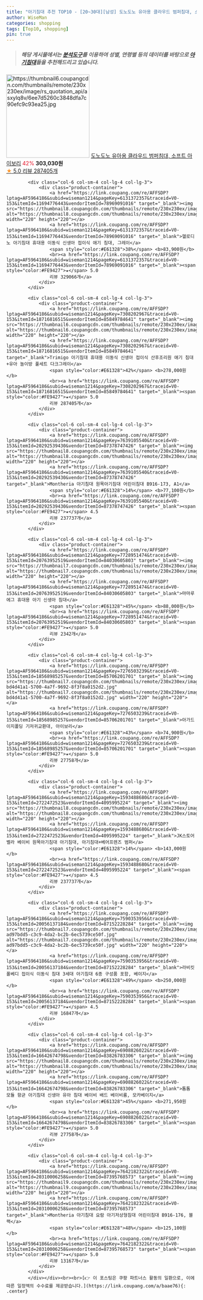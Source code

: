 ```yaml
---
title: "아기침대 추천 TOP10 - [20~30대][남성] 도노도노 유아용 클라우드 범퍼침대, 소프트 아이보리"
author: WiseMan
categories: shopping
tags: [Top10, shopping]
pin: true
---
```


> ##### 해당 게시물에서는 [**분석도구**](https://itemscout.io/)를 이용하여 **성별**, **연령별** 등의 데이터를 바탕으로 [**아기침대**](https://link.coupang.com/a/baae76)들을 추천해드리고 있습니다.
<div class="container"><div class="row">
            <div class="col-6 col-sm-4 col-lg-4 col-lg-3">
                <div class="product-container">
                    <a href="https://link.coupang.com/re/AFFSDP?lptag=AF5964186&subid=wiseman1214&pageKey=7643878108&traceid=V0-153&itemId=20319100272&vendorItemId=87404560742" target="_blank"><img src="https://thumbnail6.coupangcdn.com/thumbnails/remote/230x230ex/image/rs_quotation_api/asxylq8v/6ee7d5260c3848dfa7c90efc9c93ea25.jpg" alt="https://thumbnail6.coupangcdn.com/thumbnails/remote/230x230ex/image/rs_quotation_api/asxylq8v/6ee7d5260c3848dfa7c90efc9c93ea25.jpg" width="220" height="220"></a>
                    <a href="https://link.coupang.com/re/AFFSDP?lptag=AF5964186&subid=wiseman1214&pageKey=7643878108&traceid=V0-153&itemId=20319100272&vendorItemId=87404560742" target="_blank">도노도노 유아용 클라우드 범퍼침대, 소프트 아이보리</a>
                    <span style="color:#E61328">42%</span> <b>303,030원</b>
                    <br><a href="https://link.coupang.com/re/AFFSDP?lptag=AF5964186&subid=wiseman1214&pageKey=7643878108&traceid=V0-153&itemId=20319100272&vendorItemId=87404560742" target="_blank"><span style="color:#FE9427">★</span> 5.0
                    리뷰 287405개</a>
                </div>
            </div>
            
            <div class="col-6 col-sm-4 col-lg-4 col-lg-3">
                <div class="product-container">
                    <a href="https://link.coupang.com/re/AFFSDP?lptag=AF5964186&subid=wiseman1214&pageKey=6131372357&traceid=V0-153&itemId=11694776443&vendorItemId=78969091016" target="_blank"><img src="https://thumbnail8.coupangcdn.com/thumbnails/remote/230x230ex/image/vendor_inventory/5107/d5daaaaf2b34389dda7ea93b2d7fce24c4e1955c8ec9075b1303d747aa57.jpg" alt="https://thumbnail8.coupangcdn.com/thumbnails/remote/230x230ex/image/vendor_inventory/5107/d5daaaaf2b34389dda7ea93b2d7fce24c4e1955c8ec9075b1303d747aa57.jpg" width="220" height="220"></a>
                    <a href="https://link.coupang.com/re/AFFSDP?lptag=AF5964186&subid=wiseman1214&pageKey=6131372357&traceid=V0-153&itemId=11694776443&vendorItemId=78969091016" target="_blank">헬로디노 아기침대 휴대용 이동식 신생아 접이식 애기 침대, 그레이</a>
                    <span style="color:#E61328">38%</span> <b>83,900원</b>
                    <br><a href="https://link.coupang.com/re/AFFSDP?lptag=AF5964186&subid=wiseman1214&pageKey=6131372357&traceid=V0-153&itemId=11694776443&vendorItemId=78969091016" target="_blank"><span style="color:#FE9427">★</span> 5.0
                    리뷰 329066개</a>
                </div>
            </div>
            
            <div class="col-6 col-sm-4 col-lg-4 col-lg-3">
                <div class="product-container">
                    <a href="https://link.coupang.com/re/AFFSDP?lptag=AF5964186&subid=wiseman1214&pageKey=7308202967&traceid=V0-153&itemId=18716816515&vendorItemId=85849784641" target="_blank"><img src="https://thumbnail6.coupangcdn.com/thumbnails/remote/230x230ex/image/vendor_inventory/c544/f876ec37e019c4bb224b78fa74fafaef4ce3f096285b2aec1ec9a7dcbdd1.jpg" alt="https://thumbnail6.coupangcdn.com/thumbnails/remote/230x230ex/image/vendor_inventory/c544/f876ec37e019c4bb224b78fa74fafaef4ce3f096285b2aec1ec9a7dcbdd1.jpg" width="220" height="220"></a>
                    <a href="https://link.coupang.com/re/AFFSDP?lptag=AF5964186&subid=wiseman1214&pageKey=7308202967&traceid=V0-153&itemId=18716816515&vendorItemId=85849784641" target="_blank">Trimigo 아기침대 휴대용 이동식 신생아 접이식 산후조리원 애기 침대+유아 놀이방 풀세트 다크그레이</a>
                    <span style="color:#E61328">42%</span> <b>278,000원</b>
                    <br><a href="https://link.coupang.com/re/AFFSDP?lptag=AF5964186&subid=wiseman1214&pageKey=7308202967&traceid=V0-153&itemId=18716816515&vendorItemId=85849784641" target="_blank"><span style="color:#FE9427">★</span> 5.0
                    리뷰 287405개</a>
                </div>
            </div>
            
            <div class="col-6 col-sm-4 col-lg-4 col-lg-3">
                <div class="product-container">
                    <a href="https://link.coupang.com/re/AFFSDP?lptag=AF5964186&subid=wiseman1214&pageKey=7639105540&traceid=V0-153&itemId=20292539430&vendorItemId=87378747426" target="_blank"><img src="https://thumbnail8.coupangcdn.com/thumbnails/remote/230x230ex/image/vendor_inventory/847e/eadd2ecc9b31e7a7a3733672c72c362e96f93d0cd72455414cc0a01d6e9a.png" alt="https://thumbnail8.coupangcdn.com/thumbnails/remote/230x230ex/image/vendor_inventory/847e/eadd2ecc9b31e7a7a3733672c72c362e96f93d0cd72455414cc0a01d6e9a.png" width="220" height="220"></a>
                    <a href="https://link.coupang.com/re/AFFSDP?lptag=AF5964186&subid=wiseman1214&pageKey=7639105540&traceid=V0-153&itemId=20292539430&vendorItemId=87378747426" target="_blank">Montheria 아기침대 원목아기침대 어린이침대 B916-173, A1</a>
                    <span style="color:#E61328">14%</span> <b>77,100원</b>
                    <br><a href="https://link.coupang.com/re/AFFSDP?lptag=AF5964186&subid=wiseman1214&pageKey=7639105540&traceid=V0-153&itemId=20292539430&vendorItemId=87378747426" target="_blank"><span style="color:#FE9427">★</span> 4.5
                    리뷰 237737개</a>
                </div>
            </div>
            
            <div class="col-6 col-sm-4 col-lg-4 col-lg-3">
                <div class="product-container">
                    <a href="https://link.coupang.com/re/AFFSDP?lptag=AF5964186&subid=wiseman1214&pageKey=7728951474&traceid=V0-153&itemId=20763952519&vendorItemId=84030605803" target="_blank"><img src="https://thumbnail7.coupangcdn.com/thumbnails/remote/230x230ex/image/vendor_inventory/c8bc/f9f9e68fdb7fcd2e3255391f6c5d233452cab010020157d91750088ff56f.jpg" alt="https://thumbnail7.coupangcdn.com/thumbnails/remote/230x230ex/image/vendor_inventory/c8bc/f9f9e68fdb7fcd2e3255391f6c5d233452cab010020157d91750088ff56f.jpg" width="220" height="220"></a>
                    <a href="https://link.coupang.com/re/AFFSDP?lptag=AF5964186&subid=wiseman1214&pageKey=7728951474&traceid=V0-153&itemId=20763952519&vendorItemId=84030605803" target="_blank">마마루 에그 휴대용 아기 신생아 침대</a>
                    <span style="color:#E61328">45%</span> <b>88,000원</b>
                    <br><a href="https://link.coupang.com/re/AFFSDP?lptag=AF5964186&subid=wiseman1214&pageKey=7728951474&traceid=V0-153&itemId=20763952519&vendorItemId=84030605803" target="_blank"><span style="color:#FE9427">★</span> 5.0
                    리뷰 2342개</a>
                </div>
            </div>
            
            <div class="col-6 col-sm-4 col-lg-4 col-lg-3">
                <div class="product-container">
                    <a href="https://link.coupang.com/re/AFFSDP?lptag=AF5964186&subid=wiseman1214&pageKey=7276503239&traceid=V0-153&itemId=18568985257&vendorItemId=85706201701" target="_blank"><img src="https://thumbnail7.coupangcdn.com/thumbnails/remote/230x230ex/image/retail/images/4904775088962823-bd4d41a1-5700-4a7f-9692-8f3f8a0152d2.jpg" alt="https://thumbnail7.coupangcdn.com/thumbnails/remote/230x230ex/image/retail/images/4904775088962823-bd4d41a1-5700-4a7f-9692-8f3f8a0152d2.jpg" width="220" height="220"></a>
                    <a href="https://link.coupang.com/re/AFFSDP?lptag=AF5964186&subid=wiseman1214&pageKey=7276503239&traceid=V0-153&itemId=18568985257&vendorItemId=85706201701" target="_blank">아가드 이지폴딩 기저귀교환대, 아이보리</a>
                    <span style="color:#E61328">43%</span> <b>74,900원</b>
                    <br><a href="https://link.coupang.com/re/AFFSDP?lptag=AF5964186&subid=wiseman1214&pageKey=7276503239&traceid=V0-153&itemId=18568985257&vendorItemId=85706201701" target="_blank"><span style="color:#FE9427">★</span> 5.0
                    리뷰 27758개</a>
                </div>
            </div>
            
            <div class="col-6 col-sm-4 col-lg-4 col-lg-3">
                <div class="product-container">
                    <a href="https://link.coupang.com/re/AFFSDP?lptag=AF5964186&subid=wiseman1214&pageKey=1593488680&traceid=V0-153&itemId=2722472523&vendorItemId=4095995224" target="_blank"><img src="https://thumbnail8.coupangcdn.com/thumbnails/remote/230x230ex/image/vendor_inventory/05ee/f4abf27ff517f396e113037d33d63d6802154252eaa65d8e2f97eaa14246.jpg" alt="https://thumbnail8.coupangcdn.com/thumbnails/remote/230x230ex/image/vendor_inventory/05ee/f4abf27ff517f396e113037d33d63d6802154252eaa65d8e2f97eaa14246.jpg" width="220" height="220"></a>
                    <a href="https://link.coupang.com/re/AFFSDP?lptag=AF5964186&subid=wiseman1214&pageKey=1593488680&traceid=V0-153&itemId=2722472523&vendorItemId=4095995224" target="_blank">JK스토어 벨라 베이비 원목아기침대 아기침대, 아기침대+베어프렌즈 범퍼</a>
                    <span style="color:#E61328">14%</span> <b>143,000원</b>
                    <br><a href="https://link.coupang.com/re/AFFSDP?lptag=AF5964186&subid=wiseman1214&pageKey=1593488680&traceid=V0-153&itemId=2722472523&vendorItemId=4095995224" target="_blank"><span style="color:#FE9427">★</span> 4.5
                    리뷰 237737개</a>
                </div>
            </div>
            
            <div class="col-6 col-sm-4 col-lg-4 col-lg-3">
                <div class="product-container">
                    <a href="https://link.coupang.com/re/AFFSDP?lptag=AF5964186&subid=wiseman1214&pageKey=7590353956&traceid=V0-153&itemId=20056137184&vendorItemId=87152228284" target="_blank"><img src="https://thumbnail7.coupangcdn.com/thumbnails/remote/230x230ex/image/retail/images/423650352165393-ad97bdd5-c3c9-4da2-bc2b-6ec5739ce50f.jpg" alt="https://thumbnail7.coupangcdn.com/thumbnails/remote/230x230ex/image/retail/images/423650352165393-ad97bdd5-c3c9-4da2-bc2b-6ec5739ce50f.jpg" width="220" height="220"></a>
                    <a href="https://link.coupang.com/re/AFFSDP?lptag=AF5964186&subid=wiseman1214&pageKey=7590353956&traceid=V0-153&itemId=20056137184&vendorItemId=87152228284" target="_blank">라비킷 폴베디 접이식 이동식 침대 3세대 아기침대 6종 구성품 포함, 베이지</a>
                    <span style="color:#E61328">49%</span> <b>250,000원</b>
                    <br><a href="https://link.coupang.com/re/AFFSDP?lptag=AF5964186&subid=wiseman1214&pageKey=7590353956&traceid=V0-153&itemId=20056137184&vendorItemId=87152228284" target="_blank"><span style="color:#FE9427">★</span> 4.5
                    리뷰 16847개</a>
                </div>
            </div>
            
            <div class="col-6 col-sm-4 col-lg-4 col-lg-3">
                <div class="product-container">
                    <a href="https://link.coupang.com/re/AFFSDP?lptag=AF5964186&subid=wiseman1214&pageKey=6908826022&traceid=V0-153&itemId=16642674798&vendorItemId=83826783306" target="_blank"><img src="https://thumbnail8.coupangcdn.com/thumbnails/remote/230x230ex/image/vendor_inventory/b48e/e8b6742ba2b45505edd1698e9ebc81b7c77ff78261402dbf3360d9496894.jpg" alt="https://thumbnail8.coupangcdn.com/thumbnails/remote/230x230ex/image/vendor_inventory/b48e/e8b6742ba2b45505edd1698e9ebc81b7c77ff78261402dbf3360d9496894.jpg" width="220" height="220"></a>
                    <a href="https://link.coupang.com/re/AFFSDP?lptag=AF5964186&subid=wiseman1214&pageKey=6908826022&traceid=V0-153&itemId=16642674798&vendorItemId=83826783306" target="_blank">톰톰 모듈 항균 아기침대 신생아 유아 침대 베이비 배드 베이비룸, 모카베이지</a>
                    <span style="color:#E61328">45%</span> <b>271,950원</b>
                    <br><a href="https://link.coupang.com/re/AFFSDP?lptag=AF5964186&subid=wiseman1214&pageKey=6908826022&traceid=V0-153&itemId=16642674798&vendorItemId=83826783306" target="_blank"><span style="color:#FE9427">★</span> 5.0
                    리뷰 27758개</a>
                </div>
            </div>
            
            <div class="col-6 col-sm-4 col-lg-4 col-lg-3">
                <div class="product-container">
                    <a href="https://link.coupang.com/re/AFFSDP?lptag=AF5964186&subid=wiseman1214&pageKey=7642182322&traceid=V0-153&itemId=20310006258&vendorItemId=87395768573" target="_blank"><img src="https://thumbnail9.coupangcdn.com/thumbnails/remote/230x230ex/image/vendor_inventory/66ab/5905fd02d70336edf0c9a8f82274c0c7dbc744036f56e10c123f7ac911da.png" alt="https://thumbnail9.coupangcdn.com/thumbnails/remote/230x230ex/image/vendor_inventory/66ab/5905fd02d70336edf0c9a8f82274c0c7dbc744036f56e10c123f7ac911da.png" width="220" height="220"></a>
                    <a href="https://link.coupang.com/re/AFFSDP?lptag=AF5964186&subid=wiseman1214&pageKey=7642182322&traceid=V0-153&itemId=20310006258&vendorItemId=87395768573" target="_blank">Montheria 아기침대 요람 아기저상형침대 어린이침대 B916-176, 블랙</a>
                    <span style="color:#E61328">48%</span> <b>125,100원</b>
                    <br><a href="https://link.coupang.com/re/AFFSDP?lptag=AF5964186&subid=wiseman1214&pageKey=7642182322&traceid=V0-153&itemId=20310006258&vendorItemId=87395768573" target="_blank"><span style="color:#FE9427">★</span> 5.0
                    리뷰 13167개</a>
                </div>
            </div>
            </div></div><br><br>[👉 이 포스팅은 쿠팡 파트너스 활동의 일환으로, 이에 따른 일정액의 수수료를 제공받습니다.](https://link.coupang.com/a/baae76){: .center}